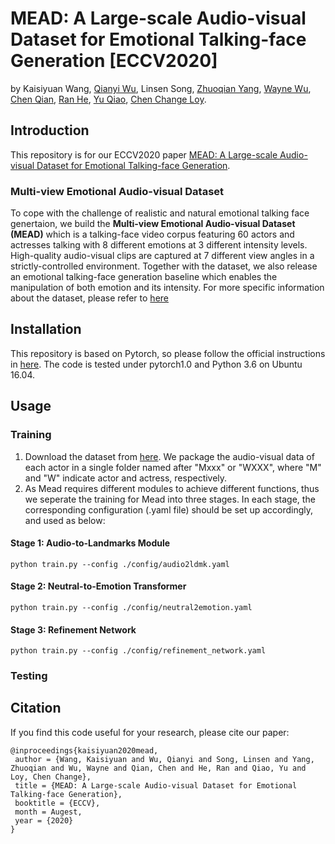 # MEAD: A Large-scale Audio-visual Dataset for Emotional Talking-face Generation [ECCV2020]
by Kaisiyuan Wang, [Qianyi Wu](https://wuqianyi.top/), Linsen Song, [Zhuoqian Yang](https://yzhq97.github.io/), [Wayne Wu](https://wywu.github.io/), [Chen Qian](https://scholar.google.com/citations?user=AerkT0YAAAAJ&hl=en), [Ran He](https://scholar.google.com/citations?user=ayrg9AUAAAAJ&hl=en), [Yu Qiao](https://scholar.google.com/citations?user=gFtI-8QAAAAJ&hl=en), [Chen Change Loy](http://personal.ie.cuhk.edu.hk/~ccloy/).
## Introduction
This repository is for our ECCV2020 paper [MEAD: A Large-scale Audio-visual Dataset for Emotional Talking-face Generation](https://wywu.github.io/projects/MEAD/support/MEAD.pdf).
### Multi-view Emotional Audio-visual Dataset
To cope with the challenge of realistic and natural emotional talking face genertaion, we build the **Multi-view Emotional Audio-visual Dataset (MEAD)** which is a talking-face video corpus featuring 60 actors and actresses talking with 8 different emotions at 3 different intensity levels. High-quality audio-visual clips are captured at 7 different view angles in a strictly-controlled environment. Together with the dataset, we also release an emotional talking-face generation baseline which enables the manipulation of both emotion and its intensity. For more specific information about the dataset, please refer to [here](https://wywu.github.io/projects/MEAD/MEAD.html)
## Installation 
This repository is based on Pytorch, so please follow the official instructions in [here](https://pytorch.org/). The code is tested under pytorch1.0 and Python 3.6 on Ubuntu 16.04.  

## Usage
### Training
1. Download the dataset from [here](https://wywu.github.io/projects/MEAD/MEAD.html). We package the audio-visual data of each actor in a single folder named after "Mxxx" or "WXXX", where "M" and "W" indicate actor and actress, respectively.
2. As Mead requires different modules to achieve different functions, thus we seperate the training for Mead into three stages. In each stage, the corresponding configuration (.yaml file) should be set up accordingly, and used as below:
#### Stage 1: Audio-to-Landmarks Module
```
python train.py --config ./config/audio2ldmk.yaml
```
#### Stage 2: Neutral-to-Emotion Transformer
```
python train.py --config ./config/neutral2emotion.yaml
```
#### Stage 3: Refinement Network
```
python train.py --config ./config/refinement_network.yaml
```
### Testing



## Citation
If you find this code useful for your research, please cite our paper:
```
@inproceedings{kaisiyuan2020mead,
 author = {Wang, Kaisiyuan and Wu, Qianyi and Song, Linsen and Yang, Zhuoqian and Wu, Wayne and Qian, Chen and He, Ran and Qiao, Yu and Loy, Chen Change},
 title = {MEAD: A Large-scale Audio-visual Dataset for Emotional Talking-face Generation},
 booktitle = {ECCV},
 month = Augest,
 year = {2020}
} 
```

